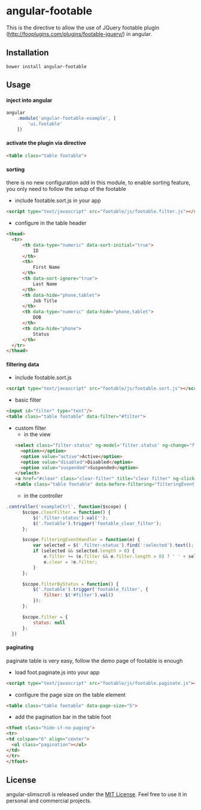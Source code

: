 angular-footable
================

This is the directive to allow the use of JQuery footable plugin (http://fooplugins.com/plugins/footable-jquery/) in angular.

Installation
------------

```shell
bower install angular-footable
```

Usage
-----
#### inject into angular
```javascript
angular
    .module('angular-footable-example', [
        'ui.footable'
    ])
```
#### activate the plugin via directive
```html
<table class="table footable">
```
#### sorting
  there is no new configuration add in this module, to enable sorting feature, you only need to follow the setup of the footable
  * include footable.sort.js in your app
```html
<script type="text/javascript" src="footable/js/footable.filter.js"></script>
```
  * configure in the table header
```html
<thead>
  <tr>
      <th data-type="numeric" data-sort-initial="true">
          ID
      </th>
      <th>
          First Name
      </th>
      <th data-sort-ignore="true">
          Last Name
      </th>
      <th data-hide="phone,tablet">
          Job Title
      </th>
      <th data-type="numeric" data-hide="phone,tablet">
          DOB
      </th>
      <th data-hide="phone">
          Status
      </th>
  </tr>
</thead>
```
#### filtering data
  * include footable.sort.js
```html
<script type="text/javascript" src="footable/js/footable.sort.js"></script>
```
  * basic filter
```html
<input id="filter" type="text"/>
<table class="table footable" data-filter="#filter">
```
  * custom filter
    * in the view
    ```html
    <select class="filter-status" ng-model='filter.status' ng-change="filterByStatus()">
      <option></option>
      <option value="active">Active</option>
      <option value="disabled">Disabled</option>
      <option value="suspended">Suspended</option>
    </select>
    <a href="#clear" class="clear-filter" title="clear filter" ng-click="clearFilter()">[clear]</a>
    <table class="table footable" data-before-filtering="filteringEventHandler">
    ```
    * in the controller
```javascript
.controller('exampleCtrl', function($scope) {
      $scope.clearFilter = function() {
          $('.filter-status').val('');
          $('.footable').trigger('footable_clear_filter');
      };

      $scope.filteringEventHandler = function(e) {
          var selected = $('.filter-status').find(':selected').text();
          if (selected && selected.length > 0) {
              e.filter += (e.filter && e.filter.length > 0) ? ' ' + selected : selected;
              e.clear = !e.filter;
          }
      };

      $scope.filterByStatus = function() {
          $('.footable').trigger('footable_filter', {
              filter: $('#filter').val()
          });
      };

      $scope.filter = {
          status: null
      };
  })
```
#### paginating
  paginate table is very easy, follow the demo page of footable is enough
  * load foot.paginate.js into your app
```html
<script type="text/javascript" src="footable/js/footable.paginate.js"></script>
```
  * configure the page size on the table element
```html
<table class="table footable" data-page-size="5">
```
  * add the pagination bar in the table foot
```html
<tfoot class="hide-if-no-paging">
<tr>
<td colspan="6" align="center">
  <ul class="pagination"></ul>
</td>
</tr>
</tfoot>
```

License
-------
angular-slimscroll is released under the [MIT License](http://en.wikipedia.org/wiki/MIT_License). Feel free to use it in personal and commercial projects.
